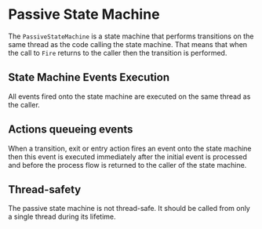# Passive State Machine
The `PassiveStateMachine` is a state machine that performs transitions on the same thread as the code calling the state machine. That means that when the call to `Fire` returns to the caller then the transition is performed.

## State Machine Events Execution
All events fired onto the state machine are executed on the same thread as the caller.

## Actions queueing events
When a transition, exit or entry action fires an event onto the state machine then this event is executed immediately after the initial event is processed and before the process flow is returned to the caller of the state machine.

## Thread-safety
The passive state machine is not thread-safe. It should be called from only a single thread during its lifetime.